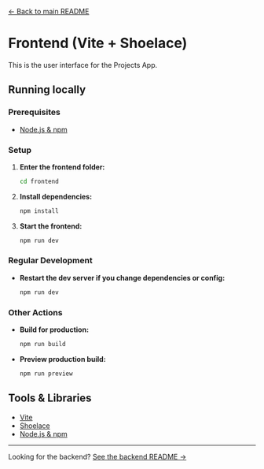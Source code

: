 [← Back to main README](../README.md)

# Frontend (Vite + Shoelace)

This is the user interface for the Projects App. 

## Running locally

### Prerequisites
- [Node.js & npm](https://nodejs.org/en/download)

### Setup
1. **Enter the frontend folder:**
   ```bash
   cd frontend
   ```
2. **Install dependencies:**
   ```bash
   npm install
   ```
3. **Start the frontend:**
   ```bash
   npm run dev
   ```

### Regular Development
- **Restart the dev server if you change dependencies or config:**
  ```bash
  npm run dev
  ```

### Other Actions
- **Build for production:**
  ```bash
  npm run build
  ```
- **Preview production build:**
  ```bash
  npm run preview
  ```

## Tools & Libraries
- [Vite](https://vitejs.dev/)
- [Shoelace](https://shoelace.style/)
- [Node.js & npm](https://nodejs.org/)

---

Looking for the backend? [See the backend README →](../backend/README.md) 